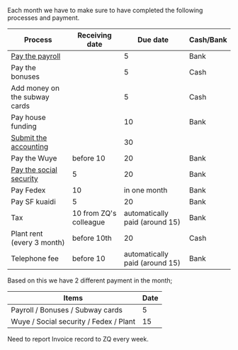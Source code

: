 Each month we have to make sure to have completed the following processes and payment.

Process | Receiving date | Due date | Cash/Bank
------ | ------ | ------ | -------
[Pay the payroll](https://github.com/Wiredcraft/wiredcraft.com/wiki/How-to-process-the-payroll) |  | 5 | Bank
Pay the bonuses |  | 5 | Cash
Add money on the subway cards | | 5 | Cash
Pay house funding | | 10 | Bank
[Submit the accounting](https://github.com/Wiredcraft/wiredcraft.com/wiki/How-to-process-the-accounting) |  | 30| 
Pay the Wuye | before 10 | 20 | Bank
[Pay the social security](https://github.com/Wiredcraft/wiredcraft.github.io/wiki/How-to-pay-social-security) | 5 | 20 | Bank
Pay Fedex | 10 | in one month | Bank
Pay SF kuaidi | 5 | 20 | Bank 
Tax | 10 from ZQ's colleague | automatically paid (around 15)| Bank
Plant rent (every 3 month) | before 10th | 20 | Cash
Telephone fee | before 10 | automatically paid (around 15)| Bank

Based on this we have 2 different payment in the month;

Items | Date
----- | -----
Payroll / Bonuses / Subway cards | 5
Wuye / Social security / Fedex / Plant | 15


Need to report Invoice record to ZQ every week.